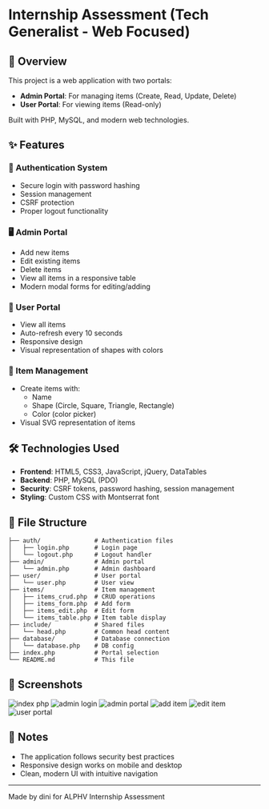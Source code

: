 # Internship Assessment (Tech Generalist - Web Focused)

## 📌 Overview
This project is a web application with two portals:
- **Admin Portal**: For managing items (Create, Read, Update, Delete)
- **User Portal**: For viewing items (Read-only)

Built with PHP, MySQL, and modern web technologies.

## ✨ Features

### 🔐 Authentication System
- Secure login with password hashing
- Session management
- CSRF protection
- Proper logout functionality

### 🖥️ Admin Portal
- Add new items
- Edit existing items
- Delete items
- View all items in a responsive table
- Modern modal forms for editing/adding

### 👤 User Portal
- View all items
- Auto-refresh every 10 seconds
- Responsive design
- Visual representation of shapes with colors

### 🎨 Item Management
- Create items with:
  - Name
  - Shape (Circle, Square, Triangle, Rectangle)
  - Color (color picker)
- Visual SVG representation of items

## 🛠️ Technologies Used
- **Frontend**: HTML5, CSS3, JavaScript, jQuery, DataTables
- **Backend**: PHP, MySQL (PDO)
- **Security**: CSRF tokens, password hashing, session management
- **Styling**: Custom CSS with Montserrat font

## 📂 File Structure
```
├── auth/               # Authentication files
│   ├── login.php       # Login page
│   └── logout.php      # Logout handler
├── admin/              # Admin portal
│   └── admin.php       # Admin dashboard
├── user/               # User portal
│   └── user.php        # User view
├── items/              # Item management
│   ├── items_crud.php  # CRUD operations
│   ├── items_form.php  # Add form
│   ├── items_edit.php  # Edit form
│   └── items_table.php # Item table display
├── include/            # Shared files
│   └── head.php        # Common head content
├── database/           # Database connection
│   └── database.php    # DB config
├── index.php           # Portal selection
└── README.md           # This file
```

## 🎨 Screenshots

![index php](https://github.com/user-attachments/assets/45ce5948-3833-4d83-967c-2fb748149097)
![admin login](https://github.com/user-attachments/assets/92bfa893-e374-415d-9ea0-280a982365ce)
![admin portal](https://github.com/user-attachments/assets/8caace2a-11eb-4669-8a45-849c18566b7e)
![add item](https://github.com/user-attachments/assets/3869b9a7-2e17-4e38-8b51-781a1e6220f4)
![edit item](https://github.com/user-attachments/assets/3cdb4344-607c-4c26-89a6-5d27bd229a26)
![user portal](https://github.com/user-attachments/assets/33bada7b-69d8-43e1-859b-feada84c8dd3)

## 📝 Notes
- The application follows security best practices
- Responsive design works on mobile and desktop
- Clean, modern UI with intuitive navigation


---

Made by dini for ALPHV Internship Assessment
